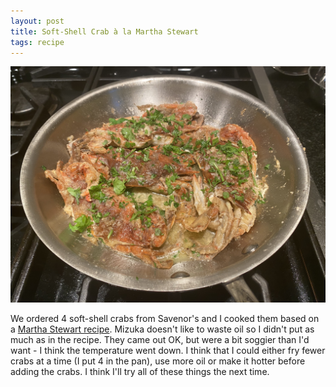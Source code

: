 ```yaml
---
layout: post
title: Soft-Shell Crab à la Martha Stewart
tags: recipe
---
```

![Soft-Shell Crab](/images/soft-shell-crab.jpeg)

We ordered 4 soft-shell crabs from Savenor's and I cooked them based on a [Martha Stewart recipe](/recipes/Pan-Fried-Soft-Shell-Crabs.html). Mizuka doesn't like to waste oil so I didn't put as much as in the recipe. They came out OK, but were a bit soggier than I'd want - I think the temperature went down. I think that I could either fry fewer crabs at a time (I put 4 in the pan), use more oil or make it hotter before adding the crabs. I think I'll try all of these things the next time.